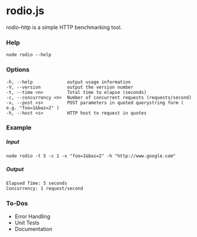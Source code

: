 # rodio.js

*rodio-http* is a simple HTTP benchmarking tool.

### Help
```
node rodio --help
```

### Options
```
-h, --help             output usage information
-V, --version          output the version number
-t, --time <n>         Total time to elapse (seconds)
-c, --concurrency <n>  Number of concurrent requests (requests/second)
-x, --post <s>         POST parameters in quoted querystring form ( e.g. "foo=1&baz=2" )
-h, --host <s>         HTTP host to request in quotes
```

### Example
##### Input
```
node rodio -t 5 -c 1 -x "foo=1&baz=2" -h "http://www.google.com"
```
##### Output
```
Elapsed Time: 5 seconds
Concurrency: 1 request/second
```

### To-Dos
* Error Handling
* Unit Tests
* Documentation
